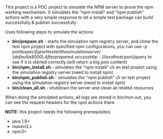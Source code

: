 This project is a POC project to simulate the NPM server to prove the npm working mechanism. It simulates the "npm install" and "npm publish" actions with a very simple response to let a simple test package can build successfully & publish successfully

Uses following steps to simulate the actions 


* **bin/prepare.sh** - starts the simulation npm registry server, and clone the test npm project with specified npm configurations, you can use -p $port to specify port to start the simulation server.(default is 8000). After prepared, access http://localhost:$port/jquery to see if it is started correctly.(will return a big json content)
* **bin/npm_install.sh** - simulates the "npm install" cli on test project using the simulation registry server.(need to install npm)
* **bin/npm_publish.sh** - simulates the "npm publish" cli on test project using the simulation registry server.(need to install npm)
* **bin/clean_all.sh** - shutdown the server and clean all related resources

When doing the simulated actions, all logs are stored in bin/mvn.out, you can see the request headers for the npm actions there.

**NOTE:** this project needs the following prerequisites:
* java 1.8+
* maven3.x
* npm3+
